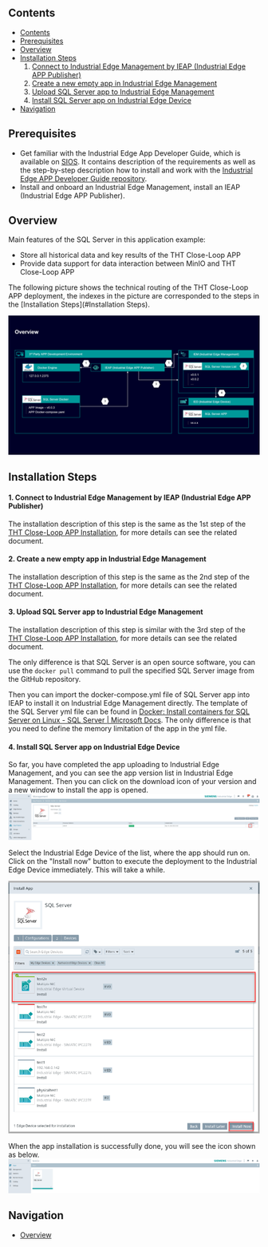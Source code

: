 ## Contents

- [Contents](#Contents)
- [Prerequisites](#Prerequisites)
- [Overview](#Overview)
- [Installation Steps](#Installation-Steps)
  1. [Connect to Industrial Edge Management by IEAP (Industrial Edge APP Publisher)](#1.-Connect-to-Industrial-Edge-Management-by-IEAP-(Industrial-Edge-APP-Publisher))
  2. [Create a new empty app in Industrial Edge Management](#2.-Create-a-new-empty-app-in-Industrial-Edge-Management)
  3. [Upload SQL Server app to Industrial Edge Management](#3.-Upload-SQL-Server-app-to-Industrial-Edge-Management)
  4. [Install SQL Server app on Industrial Edge Device](#4.-Install-SQL-Server-app-on-Industrial-Edge-Device)
- [Navigation](#navigation)



## Prerequisites

- Get familiar with the Industrial Edge App Developer Guide, which is available on [SIOS](https://support.industry.siemens.com/cs/ww/en/view/109795865). It contains description of the requirements as well as the step-by-step description how to install and work with the [Industrial Edge APP Developer Guide repository](https://github.com/industrial-edge/Developer-Guide-Hands-on-App).
- Install and onboard an Industrial Edge Management, install an IEAP (Industrial Edge APP Publisher).



## Overview

Main features of the SQL Server in this application example:

- Store all historical data and key results of the THT Close-Loop APP
- Provide data support for data interaction between MinIO and THT Close-Loop APP

The following picture shows the technical routing of the THT Close-Loop APP deployment, the indexes in the picture are corresponded to the steps in the [Installation Steps](#Installation Steps).

![install_sqlserver_overview](graphics/install_sqlserver_overview.png)



## Installation Steps

#### 1. Connect to Industrial Edge Management by IEAP (Industrial Edge APP Publisher)

The installation description of this step is the same as the 1st step of the [THT Close-Loop APP Installation](./install_THT-Close-Loop-APP.md), for more details can see the related document.

#### 2. Create a new empty app in Industrial Edge Management

The installation description of this step is the same as the 2nd step of the [THT Close-Loop APP Installation](./install_THT-Close-Loop-APP.md), for more details can see the related document.

#### 3. Upload SQL Server app to Industrial Edge Management

The installation description of this step is similar with the 3rd step of the [THT Close-Loop APP Installation](./install_THT-Close-Loop-APP.md), for more details can see the related document.

The only difference is that SQL Server is an open source software, you can use the `docker pull` command to pull the specified SQL Server image from the GitHub repository.

Then you can import the docker-compose.yml file of SQL Server app into IEAP to install it on Industrial Edge Management directly. The template of the SQL Server yml file can be found in [Docker: Install containers for SQL Server on Linux - SQL Server | Microsoft Docs](https://docs.microsoft.com/en-us/sql/linux/quickstart-install-connect-docker?view=sql-server-2017&pivots=cs1-bash). The only difference is that you need to define the memory limitation of the app in the yml file.

#### 4. Install SQL Server app on Industrial Edge Device

So far, you have completed the app uploading to Industrial Edge Management, and you can see the app version list in Industrial Edge Management. Then you can click on the download icon of your version and a new window to install the app is opened. ![install_sql_step4-1](graphics/install_sql_step4-1.png)

Select the Industrial Edge Device of the list, where the app should run on. Click on the "Install now" button to execute the deployment to the Industrial Edge Device immediately. This will take a while.

<img src="graphics/install_sql_step4-2.png" alt="install_sql_step4-2" style="zoom:67%;" />

When the app installation is successfully done, you will see the icon shown as below.![install_sql_step4-3](graphics/install_sql_step4-3.png)



## Navigation

- [Overview](../README.md)
